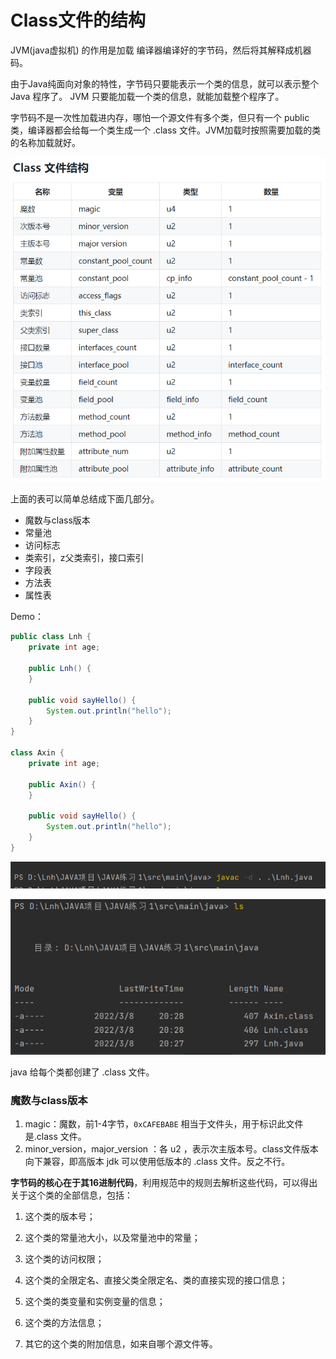 # Class文件的结构

JVM(java虚拟机) 的作用是加载 编译器编译好的字节码，然后将其解释成机器码。

由于Java纯面向对象的特性，字节码只要能表示一个类的信息，就可以表示整个Java 程序了。 JVM 只要能加载一个类的信息，就能加载整个程序了。

字节码不是一次性加载进内存，哪怕一个源文件有多个类，但只有一个 public 类，编译器都会给每一个类生成一个 .class 文件。JVM加载时按照需要加载的类的名称加载就好。

![1](./img/375.png)

上面的表可以简单总结成下面几部分。

- 魔数与class版本
- 常量池
- 访问标志
- 类索引，z父类索引，接口索引
- 字段表
- 方法表
- 属性表

Demo：

```java
public class Lnh {
    private int age;

    public Lnh() {
    }

    public void sayHello() {
        System.out.println("hello");
    }
}

class Axin {
    private int age;

    public Axin() {
    }

    public void sayHello() {
        System.out.println("hello");
    }
}
```

![1](./img/376.png)

![1](./img/377.png)

java 给每个类都创建了 .class 文件。

### 魔数与class版本

1. magic：魔数，前1-4字节，`0xCAFEBABE` 相当于文件头，用于标识此文件是.class 文件。
2. minor_version，major_version ：各 u2 ，表示次主版本号。class文件版本向下兼容，即高版本 jdk 可以使用低版本的 .class 文件。反之不行。



**字节码的核心在于其16进制代码**，利用规范中的规则去解析这些代码，可以得出关于这个类的全部信息，包括：

1. 这个类的版本号；

2. 这个类的常量池大小，以及常量池中的常量；

3. 这个类的访问权限；

4. 这个类的全限定名、直接父类全限定名、类的直接实现的接口信息；

5. 这个类的类变量和实例变量的信息；

6. 这个类的方法信息；

7. 其它的这个类的附加信息，如来自哪个源文件等。

